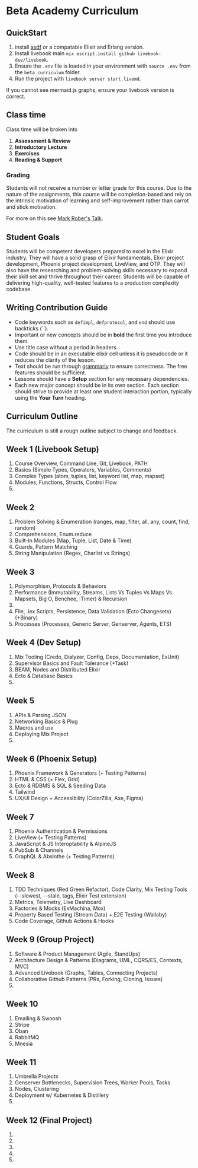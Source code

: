 # Beta Academy Curriculum
## QuickStart
1. install [asdf](https://asdf-vm.com/guide/getting-started.html#_1-install-dependencies) or a compatable Elixir and Erlang version.
2. Install livebook main `mix escript.install github livebook-dev/livebook`.
3. Ensure the `.env` file is loaded in your environment with `source .env` from the `beta_curriculum` folder.
4. Run the project with `livebook server start.livemd`.

If you cannot see mermaid.js graphs, ensure your livebook version is correct.

## Class time

Class time will be broken into
1. **Assessment & Review**
2. **Introductory Lecture**
3. **Exercises**
4. **Reading & Support**

### Grading
Students will not receive a number or letter grade for this course. Due to the nature of the assignments,
this course will be completion-based and rely on the intrinsic motivation of learning and self-improvement rather than carrot and stick motivation.

For more on this see [Mark Rober's Talk](https://www.youtube.com/watch?v=9vJRopau0g0&ab_channel=TEDxTalks).

## Student Goals
Students will be competent developers prepared to excel in the Elixir industry. They will have
a solid grasp of Elixir fundamentals, Elixir project development, Phoenix project development, LiveView, and OTP.
They will also have the researching and problem-solving skills necessary to expand their skill set and thrive
throughout their career. Students will be capable of delivering high-quality, well-tested features to a production complexity codebase.

## Writing Contribution Guide

- Code keywords such as `defimpl`, `defprotocol`, and `end` should use backticks (``).
- Important or new concepts should be in **bold** the first time you introduce them.
- Use title case without a period in headers.
- Code should be in an executable elixir cell unless it is pseudocode or it reduces the clarity of the lesson.
- Text should be run through [grammarly](https://app.grammarly.com/) to ensure correctness. The free features should be sufficient.
- Lessons should have a **Setup** section for any necessary dependencies.
- Each new major concept should be in its own section. Each section should strive to provide at least one student interaction portion, typically using the **Your Turn** heading.

## Curriculum Outline
The curriculum is still a rough outline subject to change and feedback.

## Week 1 (Livebook Setup)
1. Course Overview, Command Line, Git, Livebook, PATH
2. Basics (Simple Types, Operators, Variables, Comments)
3. Complex Types (atom, tuples, list, keyword list, map, mapset)
4. Modules, Functions, Structs, Control Flow
5. 

## Week 2
1. Problem Solving & Enumeration (ranges, map, filter, all, any, count, find, random)
2. Comprehensions, Enum.reduce
3. Built-In Modules (Map, Tuple, List, Date & Time)
4.  Guards, Pattern Matching
5. String Manipulation (Regex, Charlist vs Strings)

## Week 3
1. Polymorphism, Protocols & Behaviors
2. Performance (Immutability, Streams, Lists Vs Tuples Vs Maps Vs Mapsets, Big O, Benchee, :Timer) & Recursion
3. 
4. File, .iex Scripts, Persistence, Data Validation (Ecto Changesets) (+Binary)
5. Processes (Processes, Generic Server, Genserver, Agents, ETS)

## Week 4 (Dev Setup)
1. Mix Tooling (Credo, Dialyzer, Config, Deps, Documentation, ExUnit)
2. Supervisor Basics and Fault Tolerance (+Task)
3. BEAM, Nodes and Distributed Elixir
4. Ecto & Database Basics
5. 

## Week 5
1. APIs & Parsing JSON
2. Networking Basics & Plug 
3. Macros and `use`
4. Deploying Mix Project
5.  

## Week 6 (Phoenix Setup)
1. Phoenix Framework & Generators (+ Testing Patterns)
2. HTML & CSS (+ Flex, Grid)
3. Ecto & RDBMS & SQL & Seeding Data
4. Tailwind
5. UX/UI Design + Accessibility (ColorZilla, Axe, Figma)

## Week 7
1. Phoenix Authentication & Permissions
2. LiveView (+ Testing Patterns)
3. JavaScript & JS Interoptability & AlpineJS
4. PubSub & Channels
5. GraphQL & Absinthe (+ Testing Patterns)

## Week 8
1. TDD Techniques (Red Green Refactor), Code Clarity, Mix Testing Tools (--slowest, --stale, tags, Elixir Test extension)
2. Metrics, Telemetry, Live Dashboard
3. Factories & Mocks (ExMachina, Mox)
4. Property Based Testing (Stream Data) + E2E Testing (Wallaby)
5. Code Coverage, Github Actions & Hooks

## Week 9 (Group Project)
1. Software & Product Management (Agile, StandUps)
2. Architecture Design & Patterns (Diagrams, UML, CQRS/ES, Contexts, MVC)
3. Advanced Livebook (Graphs, Tables, Connecting Projects)
4. Collaborative Github Patterns (PRs, Forking, Cloning, Issues)
5. 

## Week 10
1. Emailing & Swoosh
2. Stripe
3. Oban
4. RabbitMQ
5. Mnesia

## Week 11
1. Umbrella Projects
2. Genserver Bottlenecks, Supervision Trees, Worker Pools, Tasks
3. Nodes, Clustering
4. Deployment w/ Kubernetes & Distillery
5. 


## Week 12 (Final Project)
1. 
2. 
3. 
4. 
5. 

